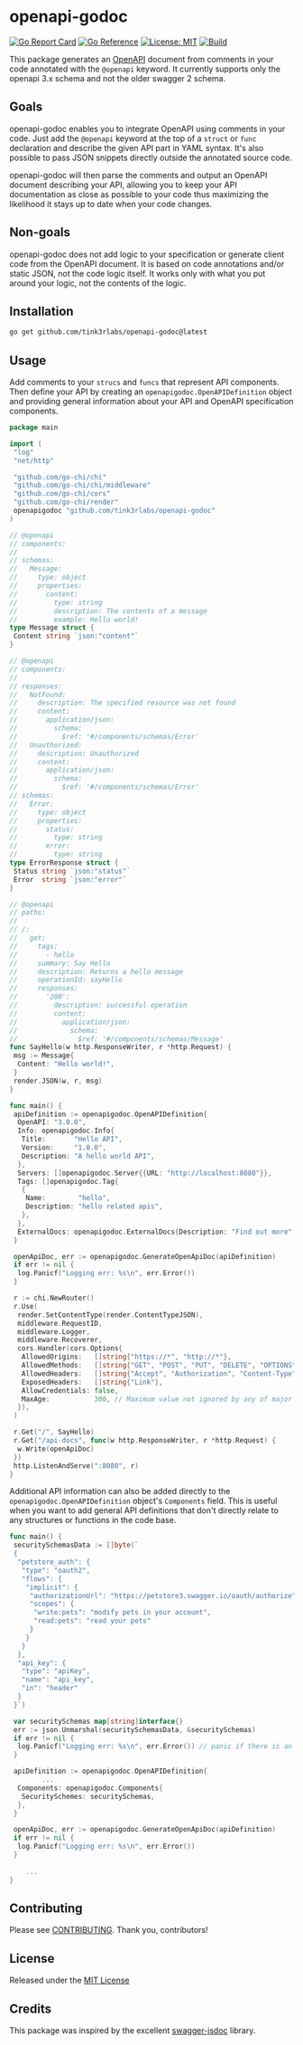 # openapi-godoc

[![Go Report Card](https://goreportcard.com/badge/github.com/tink3rlabs/openapi-godoc)](https://goreportcard.com/report/github.com/tink3rlabs/openapi-godoc)
[![Go Reference](https://pkg.go.dev/badge/github.com/tink3rlabs/openapi-godoc.svg)](https://pkg.go.dev/github.com/tink3rlabs/openapi-godoc)
[![License: MIT](https://img.shields.io/badge/License-MIT-yellow.svg)](https://opensource.org/licenses/MIT)
[![Build](https://github.com/tink3rlabs/openapi-godoc/actions/workflows/build.yml/badge.svg)](https://github.com/tink3rlabs/openapi-godoc/actions/workflows/build.yml)

This package generates an [OpenAPI](https://swagger.io/specification/v3/) document from comments in your code annotated with the `@openapi` keyword. It currently supports only the openapi 3.x schema and not the older swagger 2 schema.

## Goals

openapi-godoc enables you to integrate OpenAPI using comments in your code. Just add the `@openapi` keyword at the top of a `struct` or `func` declaration and describe the given API part in YAML syntax. It's also possible to pass JSON snippets directly outside the annotated source code.

openapi-godoc will then parse the comments and output an OpenAPI document describing your API, allowing you to keep your API documentation as close as possible to your code thus maximizing the likelihood it stays up to date when your code changes.

## Non-goals

openapi-godoc does not add logic to your specification or generate client code from the OpenAPI document. It is based on code annotations and/or static JSON, not the code logic itself. It works only with what you put around your logic, not the contents of the logic.

## Installation

```bash
go get github.com/tink3rlabs/openapi-godoc@latest
```

## Usage

Add comments to your `strucs` and `funcs` that represent API components. Then define your API by creating an `openapigodoc.OpenAPIDefinition` object and providing general information about your API and OpenAPI specification components.

```go
package main

import (
 "log"
 "net/http"

 "github.com/go-chi/chi"
 "github.com/go-chi/chi/middleware"
 "github.com/go-chi/cors"
 "github.com/go-chi/render"
 openapigodoc "github.com/tink3rlabs/openapi-godoc"
)

// @openapi
// components:
//
// schemas:
//   Message:
//     type: object
//     properties:
//       content:
//         type: string
//         description: The contents of a message
//         example: Hello world!
type Message struct {
 Content string `json:"content"`
}

// @openapi
// components:
//
// responses:
//   NotFound:
//     description: The specified resource was not found
//     content:
//       application/json:
//         schema:
//           $ref: '#/components/schemas/Error'
//   Unauthorized:
//     description: Unauthorized
//     content:
//       application/json:
//         schema:
//           $ref: '#/components/schemas/Error'
// schemas:
//   Error:
//     type: object
//     properties:
//       status:
//         type: string
//       error:
//         type: string
type ErrorResponse struct {
 Status string `json:"status"`
 Error  string `json:"error"`
}

// @openapi
// paths:
//
// /:
//   get:
//     tags:
//       - hello
//     summary: Say Hello
//     description: Returns a hello message
//     operationId: sayHello
//     responses:
//       '200':
//         description: successful operation
//         content:
//           application/json:
//             schema:
//               $ref: '#/components/schemas/Message'
func SayHello(w http.ResponseWriter, r *http.Request) {
 msg := Message{
  Content: "Hello world!",
 }
 render.JSON(w, r, msg)
}

func main() {
 apiDefinition := openapigodoc.OpenAPIDefinition{
  OpenAPI: "3.0.0",
  Info: openapigodoc.Info{
   Title:       "Hello API",
   Version:     "1.0.0",
   Description: "A hello world API",
  },
  Servers: []openapigodoc.Server{{URL: "http://localhost:8080"}},
  Tags: []openapigodoc.Tag{
   {
    Name:        "hello",
    Description: "hello related apis",
   },
  },
  ExternalDocs: openapigodoc.ExternalDocs{Description: "Find out more", URL: "http://example.com"},
 }

 openApiDoc, err := openapigodoc.GenerateOpenApiDoc(apiDefinition)
 if err != nil {
  log.Panicf("Logging err: %s\n", err.Error())
 }

 r := chi.NewRouter()
 r.Use(
  render.SetContentType(render.ContentTypeJSON),
  middleware.RequestID,
  middleware.Logger,
  middleware.Recoverer,
  cors.Handler(cors.Options{
   AllowedOrigins:   []string{"https://*", "http://*"},
   AllowedMethods:   []string{"GET", "POST", "PUT", "DELETE", "OPTIONS"},
   AllowedHeaders:   []string{"Accept", "Authorization", "Content-Type", "X-CSRF-Token"},
   ExposedHeaders:   []string{"Link"},
   AllowCredentials: false,
   MaxAge:           300, // Maximum value not ignored by any of major browsers
  }),
 )

 r.Get("/", SayHello)
 r.Get("/api-docs", func(w http.ResponseWriter, r *http.Request) {
  w.Write(openApiDoc)
 })
 http.ListenAndServe(":8080", r)
}
```

 Additional API information can also be added directly to the `openapigodoc.OpenAPIDefinition` object's `Components` field. This is useful when you want to add general API definitions that don't directly relate to any structures or functions in the code base.

```go
func main() {
 securitySchemasData := []byte(`
 {
  "petstore_auth": {
   "type": "oauth2",
   "flows": {
    "implicit": {
     "authorizationUrl": "https://petstore3.swagger.io/oauth/authorize",
     "scopes": {
      "write:pets": "modify pets in your account",
      "read:pets": "read your pets"
     }
    }
   }
  },
  "api_key": {
   "type": "apiKey",
   "name": "api_key",
   "in": "header"
  }
 }`)

 var securitySchemas map[string]interface{}
 err := json.Unmarshal(securitySchemasData, &securitySchemas)
 if err != nil {
  log.Panicf("Logging err: %s\n", err.Error()) // panic if there is an error
 }

 apiDefinition := openapigodoc.OpenAPIDefinition{
        ...
  Components: openapigodoc.Components{
   SecuritySchemes: securitySchemas,
  },
 }

 openApiDoc, err := openapigodoc.GenerateOpenApiDoc(apiDefinition)
 if err != nil {
  log.Panicf("Logging err: %s\n", err.Error())
 }
    
    ...
}
```

## Contributing

Please see [CONTRIBUTING](https://github.com/tink3rlabs/openapi-godoc/master/CONTRIBUTING.md). Thank you, contributors!

## License

Released under the [MIT License](https://github.com/tink3rlabs/openapi-godoc/master/LICENSE)

## Credits

This package was inspired by the excellent [swagger-jsdoc](https://github.com/Surnet/swagger-jsdoc) library.
